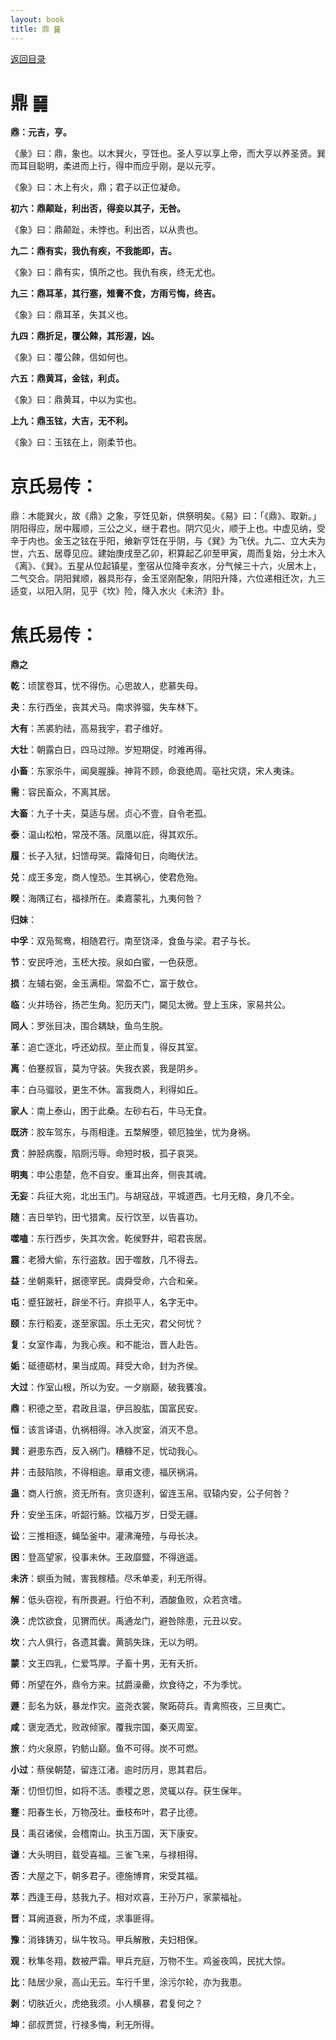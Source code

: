 ```yaml
---
layout: book
title: 鼎 ䷱
---
```


[返回目录](./)

# 鼎 ䷱

**鼎：元吉，亨。**

《彖》曰：鼎，象也。以木巽火，亨饪也。圣人亨以享上帝，而大亨以养圣贤。巽而耳目聪明，柔进而上行，得中而应乎刚，是以元亨。

《象》曰：木上有火，鼎；君子以正位凝命。

**初六：鼎颠趾，利出否，得妾以其子，无咎。**

《象》曰：鼎颠趾，未悖也。利出否，以从贵也。

**九二：鼎有实，我仇有疾，不我能即，吉。**

《象》曰：鼎有实，慎所之也。我仇有疾，终无尤也。

**九三：鼎耳革，其行塞，雉膏不食，方雨亏悔，终吉。**

《象》曰：鼎耳革，失其义也。

**九四：鼎折足，覆公餗，其形渥，凶。**

《象》曰：覆公餗，信如何也。

**六五：鼎黄耳，金铉，利贞。**

《象》曰：鼎黄耳，中以为实也。

**上九：鼎玉铉，大吉，无不利。**

《象》曰：玉铉在上，刚柔节也。

# 京氏易传：

鼎：木能巽火，故《鼎》之象，亨饪见新，供祭明矣。《易》曰：「《鼎》、取新。」阴阳得应，居中履顺，三公之义，继于君也。阴穴见火，顺于上也。中虚见纳，受辛于内也。金玉之铉在乎阳，飨新亨饪在乎阴，与《巽》为飞伏。九二、立大夫为世，六五、居尊见应。建始庚戌至乙卯，积算起乙卯至甲寅，周而复始，分土木入《离》、《巽》。五星从位起镇星，奎宿从位降辛亥水，分气候三十六，火居木上，二气交合。阴阳巽顺，器具形存，金玉坚刚配象，阴阳升降，六位递相迁次，九三适变，以阳入阴，见乎《坎》险，降入水火《未济》卦。


# 焦氏易传：

**鼎之**

**乾**：顷筐卷耳，忧不得伤。心思故人，悲慕失母。

**夬**：东行西坐，丧其犬马。南求骅骝，失车林下。

**大有**：羔裘豹祛，高易我宇，君子维好。

**大壮**：朝露白日，四马过隙。岁短期促，时难再得。

**小畜**：东家杀牛，闻臭腥臊。神背不顾，命衰绝周。亳社灾烧，宋人夷诛。

**需**：容民畜众，不离其居。

**大畜**：九子十夫，莫适与居。贞心不壹，自令老孤。

**泰**：温山松柏，常茂不落。凤凰以庇，得其欢乐。

**履**：长子入狱，妇馈母哭。霜降旬日，向晦伏法。

**兑**：成王多宠，商人惶恐。生其祸心，使君危殆。

**睽**：海隅辽右，福禄所在。柔嘉蒙礼，九夷何咎？

**归妹**：

**中孚**：双凫鸳鸯，相随君行。南至饶泽，食鱼与梁。君子与长。

**节**：安民呼池，玉柸大按。泉如白蜜，一色获愿。

**损**：左辅右弼，金玉满柜。常盈不亡，富于敖仓。

**临**：火井旸谷，扬芒生角。犯历天门，闚见太微。登上玉床，家易共公。

**同人**：罗张目决，围合耦缺，鱼鸟生脱。

**革**：追亡逐北，呼还幼叔。至止而复，得反其室。

**离**：伯蹇叔盲，莫为守装。失我衣裘，我是阴乡。

**丰**：白马骝驳，更生不休。富我商人，利得如丘。

**家人**：南上泰山，困于此桑。左砂右石，牛马无食。

**既济**：胶车驾东，与雨相逢。五楘解堕，顿厄独坐，忧为身祸。

**贲**：肿胫病腹，陷厕污辱。命短时极，孤子哀哭。

**明夷**：申公患楚，危不自安。重耳出奔，侧丧其魂。

**无妄**：兵征大宛，北出玉门。与胡寇战，平城道西。七月无粮，身几不全。

**随**：吉日举钓，田弋猎禽。反行饮至，以告喜功。

**噬嗑**：东行西步，失其次舍。乾侯野井，昭君丧居。

**震**：老猾大偷，东行盗敖。因于噬敖，几不得去。

**益**：坐朝乘轩，据德宰民。虞舜受命，六合和亲。

**屯**：蹙狂跛衽，辟坐不行。弃损平人，名字无中。

**颐**：东行稻麦，遂至家国。乐土无灾，君父何忧？

**复**：女室作毒，为我心疾。和不能治，晋人赴告。

**姤**：砥德砺材，果当成周。拜受大命，封为齐侯。

**大过**：作室山根，所以为安。一夕崩巅，破我饔飡。

**鼎**：积德之至，君政且温，伊吕股肱，国富民安。

**恒**：该言译语，仇祸相得。冰入炭室，消灭不息。

**巽**：避患东西，反入祸门。糟糠不足，忧动我心。

**井**：击鼓陷陔，不得相逾。章甫文德，福厌祸涓。

**蛊**：商人行旅，资无所有。贪贝逐利，留连玉帛。驭辕内安，公子何咎？

**升**：安坐玉床，听韶行觞。饮福万岁，日受无疆。

**讼**：三推相逐，蝇坠釜中。灌沸淹殪，与母长决。

**困**：登高望家，役事未休。王政靡盬，不得逍遥。

**未济**：螟䖝为贼，害我稼穑。尽禾单麦，利无所得。

**解**：低头窃视，有所畏避。行伯不利，酒酸鱼败，众若贪嗜。

**涣**：虎饮欲食，见猬而伏。禹通龙门，避咎除患，元丑以安。

**坎**：六人俱行，各遗其囊。黄鹄失珠，无以为明。

**蒙**：文王四乳，仁爱笃厚。子畜十男，无有夭折。

**师**：所望在外，鼎令方来。拭爵澡罍，炊食待之，不为季忧。

**遯**：彭名为妖，暴龙作灾。盗尧衣裳，聚跖荷兵。青禽照夜，三旦夷亡。

**咸**：褒宠洒尤，败政倾家。覆我宗国，秦灭周室。

**旅**：灼火泉原，钓鲂山巅。鱼不可得。炭不可燃。

**小过**：蔡侯朝楚，留连江渚。逾时历月，思其君后。

**渐**：忉怛忉怛，如将不活。黍稷之恩，灵辄以存。获生保年。

**蹇**：阳春生长，万物茂壮。垂枝布叶，君子比德。

**艮**：禹召诸侯，会稽南山。执玉万国，天下康安。

**谦**：大头明目，载受喜福。三雀飞来，与禄相得。

**否**：大屋之下，朝多君子。德施博育，宋受其福。

**萃**：西逢王母，慈我九子。相对欢喜，王孙万户，家蒙福祉。

**晋**：耳阙道衰，所为不成，求事匪得。

**豫**：消锋铸刃，纵牛牧马。甲兵解散，夫妇相保。

**观**：秋隼冬翔，数被严霜。甲兵充庭，万物不生。鸡釜夜鸣，民扰大惊。

**比**：陆居少泉，高山无云。车行千里，涂污尔轮，亦为我患。

**剥**：切肤近火，虎绝我须。小人横暴，君复何之？

**坤**：郤叔贾贷，行禄多悔，利无所得。


